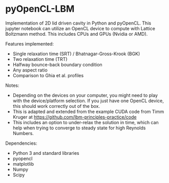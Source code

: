# pyOpenCL-LBM
Implementation of 2D lid driven cavity in Python and pyOpenCL.  This jupyter notebook can utilize an OpenCL device to compute with Lattice Boltzmann method.  This includes CPUs and GPUs (Nvidia or AMD).

Features implemented:
* Single relaxation time (SRT) /  Bhatnagar-Gross-Krook (BGK)
* Two relaxation time (TRT)
* Halfway bounce-back boundary condition
* Any aspect ratio
* Comparison to Ghia et al. profiles

Notes:
* Depending on the devices on your computer, you might need to play with the device/platform selection.  If you just have one OpenCL device, this should work correctly out of the box.
* This is adapted and extended from the example CUDA code from Timm Kruger at https://github.com/lbm-principles-practice/code
* This includes an option to under-relax the solution in time, which can help when trying to converge to steady state for high Reynolds Numbers.  

Dependencies:
* Python 3 and standard libraries
* pyopencl
* matplotlib
* Numpy
* Scipy